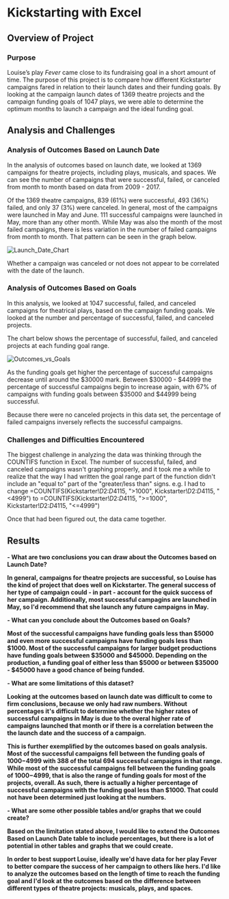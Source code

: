 # Kickstarting with Excel

## Overview of Project

### Purpose
Louise’s play <i>Fever</i> came close to its fundraising goal in a short amount of time. The purpose of this project is to compare how different Kickstarter campaigns fared in relation to their launch dates and their funding goals. By looking at the campaign launch dates of 1369 theatre projects and the campaign funding goals of 1047 plays, we were able to determine the optimum months to launch a campaign and the ideal funding goal.

## Analysis and Challenges

### Analysis of Outcomes Based on Launch Date
In the analysis of outcomes based on launch date, we looked at 1369 campaigns for theatre projects, including plays, musicals, and spaces. We can see the number of campaigns that were successful, failed, or canceled from month to month based on data from 2009 - 2017.

Of the 1369 theatre campaigns, 839 (61%) were successful, 493 (36%) failed, and only 37 (3%) were canceled. In general, most of the campaigns were launched in May and June. 111 successful campaigns were launched in May, more than any other month. While May was also the month of the most failed campaigns, there is less variation in the number of failed campaigns from month to month. That pattern can be seen in the graph below.

![Launch_Date_Chart](path/to/Launch_Date_Chart.png)

Whether a campaign was canceled or not does not appear to be correlated with the date of the launch.

### Analysis of Outcomes Based on Goals
In this analysis, we looked at 1047 successful, failed, and canceled campaigns for theatrical plays, based on the campaign funding goals. We looked at the number and percentage of successful, failed, and canceled projects.

The chart below shows the percentage of successful, failed, and canceled projects at each funding goal range.

![Outcomes_vs_Goals](path/to/Outcomes_vs_Goals.png)

As the funding goals get higher the percentage of successful campaigns decrease until around the $30000 mark. Between $30000 - $44999 the percentage of successful campaigns begin to increase again, with 67% of campaigns with funding goals between $35000 and $44999 being successful.

Because there were no canceled projects in this data set, the percentage of failed campaigns inversely reflects the successful campaigns.

### Challenges and Difficulties Encountered
The biggest challenge in analyzing the data was thinking through the COUNTIFS function in Excel. The number of successful, failed, and canceled campaigns wasn't graphing properly, and it took me a while to realize that the way I had written the goal range part of the function didn't include an "equal to" part of the "greater/less than" signs. e.g. I had to change =COUNTIFS(Kickstarter!$D$2:$D$4115, ">1000", Kickstarter!$D$2:$D$4115, "<4999")
to
=COUNTIFS(Kickstarter!$D$2:$D$4115, ">=1000", Kickstarter!$D$2:$D$4115, "<=4999")

Once that had been figured out, the data came together.

## Results

<b>- What are two conclusions you can draw about the Outcomes based on Launch Date?<b/>

In general, campaigns for theatre projects are successful, so Louise has the kind of project that does well on Kickstarter. The general success of her type of campaign could - in part - account for the quick success of her campaign. Additionally, most successful campagins are launched in May, so I'd recommend that she launch any future campaigns in May.

<b>- What can you conclude about the Outcomes based on Goals?<b/>

Most of the successful campaigns have funding goals less than $5000 and even more successful campaigns have funding goals less than $1000. Most of the successful campaigns for larger budget productions have funding goals between $35000 and $45000. Depending on the production, a funding goal of either less than $5000 or between $35000 - $45000 have a good chance of being funded.

<b>- What are some limitations of this dataset?<b/>

Looking at the outcomes based on launch date was difficult to come to firm conclusions, because we only had raw numbers. Without percentages it's difficult to determine whether the higher rates of successful campaigns in May is due to the overal higher rate of campaigns launched that month or if there is a correlation between the the launch date and the success of a campaign.

This is further exemplified by the outcomes based on goals analysis. Most of the successful campaigns fell between the funding goals of $1000-$4999 with 388 of the total 694 successful campaigns in that range. While most of the successful campaigns fell between the funding goals of $1000-$4999, that is also the range of funding goals for most of the projects, overall. As such, there is actually a higher percentage of successful campaigns with the funding goal less than $1000. That could not have been determined just looking at the numbers.

<b>- What are some other possible tables and/or graphs that we could create?<b/>

Based on the limitation stated above, I would like to extend the Outcomes Based on Launch Date table to include percentages, but there is a lot of potential in other tables and graphs that we could create.

In order to best support Louise, ideally we'd have data for her play Fever to better compare the success of her campaign to others like hers. I'd like to analyze the outcomes based on the length of time to reach the funding goal and I'd look at the outcomes based on the difference between different types of theatre projects: musicals, plays, and spaces.
